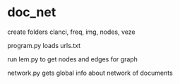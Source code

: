 # doc_net
create folders clanci, freq, img, nodes, veze

program.py loads urls.txt

run lem.py to get nodes and edges for graph

network.py gets global info about network of documents 

